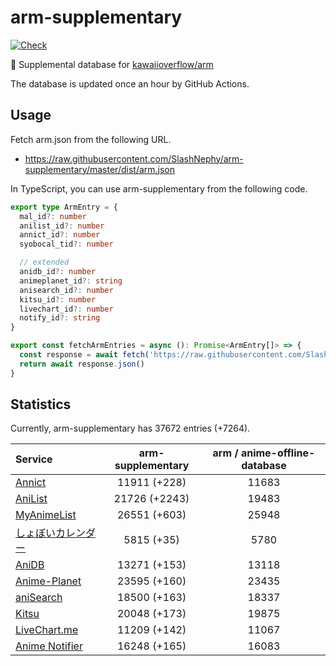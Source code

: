 # arm-supplementary

[![Check](https://github.com/SlashNephy/arm-supplementary/actions/workflows/check-node.yml/badge.svg)](https://github.com/SlashNephy/arm-supplementary/actions/workflows/check-node.yml)

💊 Supplemental database for [kawaiioverflow/arm](https://github.com/kawaiioverflow/arm)

The database is updated once an hour by GitHub Actions.

## Usage

Fetch arm.json from the following URL.

- https://raw.githubusercontent.com/SlashNephy/arm-supplementary/master/dist/arm.json

In TypeScript, you can use arm-supplementary from the following code.

```TypeScript
export type ArmEntry = {
  mal_id?: number
  anilist_id?: number
  annict_id?: number
  syobocal_tid?: number

  // extended
  anidb_id?: number
  animeplanet_id?: string
  anisearch_id?: number
  kitsu_id?: number
  livechart_id?: number
  notify_id?: string
}

export const fetchArmEntries = async (): Promise<ArmEntry[]> => {
  const response = await fetch('https://raw.githubusercontent.com/SlashNephy/arm-supplementary/master/dist/arm.json')
  return await response.json()
}
```

## Statistics

Currently, arm-supplementary has 37672 entries (+7264).

| Service                                     | arm-supplementary | arm / anime-offline-database |
| :------------------------------------------ | :---------------: | :--------------------------: |
| [Annict](https://annict.com)                |   11911 (+228)    |            11683             |
| [AniList](https://anilist.co)               |   21726 (+2243)   |            19483             |
| [MyAnimeList](https://myanimelist.net)      |   26551 (+603)    |            25948             |
| [しょぼいカレンダー](https://cal.syoboi.jp) |    5815 (+35)     |             5780             |
| [AniDB](https://anidb.net)                  |   13271 (+153)    |            13118             |
| [Anime-Planet](https://anime-planet.com)    |   23595 (+160)    |            23435             |
| [aniSearch](https://anisearch.com)          |   18500 (+163)    |            18337             |
| [Kitsu](https://kitsu.io)                   |   20048 (+173)    |            19875             |
| [LiveChart.me](https://livechart.me)        |   11209 (+142)    |            11067             |
| [Anime Notifier](https://notify.moe)        |   16248 (+165)    |            16083             |
